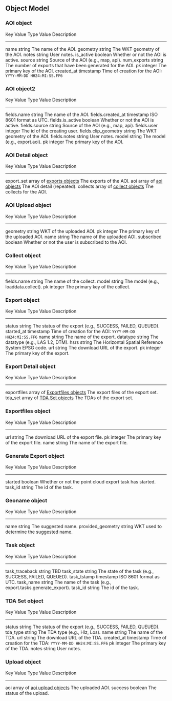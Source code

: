 Object Model
------------

### AOI object

  Key            Value Type   Value Description
  -------------- ------------ -------------------------------------------------------------
  name           string       The name of the AOI.
  geometry       string       The WKT geometry of the AOI.
  notes          string       User notes.
  is\_active     boolean      Whether or not the AOI is active.
  source         string       Source of the AOI (e.g., map, api).
  num\_exports   string       The number of exports that have been generated for the AOI.
  pk             integer      The primary key of the AOI.
  created\_at    timestamp    Time of creation for the AOI: `YYYY-MM-DD HH24:MI:SS.FF6`

### AOI object2

  Key                     Value Type   Value Description
  ----------------------- ------------ -------------------------------------
  fields.name             string       The name of the AOI.
  fields.created\_at      timestamp    ISO 8601 format as UTC.
  fields.is\_active       boolean      Whether or not the AOI is active.
  fields.source           string       Source of the AOI (e.g., map, api).
  fields.user             integer      The id of the creating user.
  fields.clip\_geometry   string       The WKT geometry of the AOI.
  fields.notes            string       User notes.
  model                   string       The model (e.g., export.aoi).
  pk                      integer      The primary key of the AOI.

### AOI Detail object

  Key           Value Type                                    Value Description
  ------------- --------------------------------------------- ----------------------------
  export\_set   array of [exports objects](#export-object)    The exports of the AOI.
  aoi           array of [aoi objects](#aoi-object2)          The AOI detail (repeated).
  collects      array of [collect objects](#collect-object)   The collects for the AOI.

### AOI Upload object

  Key          Value Type   Value Description
  ------------ ------------ ---------------------------------------------------
  geometry     string       WKT of the uploaded AOI.
  pk           integer      The primary key of the uploaded AOI.
  name         string       The name of the uploaded AOI.
  subscribed   boolean      Whether or not the user is subscribed to the AOI.

### Collect object

  Key           Value Type   Value Description
  ------------- ------------ -------------------------------------
  fields.name   string       The name of the collect.
  model         string       The model (e.g., loaddata.collect).
  pk            integer      The primary key of the collect.

### Export object

  Key          Value Type   Value Description
  ------------ ------------ -----------------------------------------------------------
  status       string       The status of the export (e.g., SUCCESS, FAILED, QUEUED).
  started\_at   timestamp    Time of creation for the AOI: `YYYY-MM-DD HH24:MI:SS.FF6`
  name         string       The name of the export.
  datatype     string       The datatype (e.g., LAS 1.2, DTM).
  hsrs         string       The Horizontal Spatial Reference System EPSG code.
  url          string       The download URL of the export.
  pk           integer      The primary key of the export.

### Export Detail object

  Key           Value Type                                            Value Description
  ------------- ----------------------------------------------------- -------------------------------------
  exportfiles   array of [Exportfiles objects](#exportfiles-object)   The export files of the export set.
  tda\_set      array of [TDA Set objects](#tda-set-object)           The TDAs of the export set.

### Exportfiles object

  Key    Value Type   Value Description
  ------ ------------ --------------------------------------
  url    string       The download URL of the export file.
  pk     integer      The primary key of the export file.
  name   string       The name of the export file.

### Generate Export object

  Key        Value Type   Value Description
  ---------- ------------ ---------------------------------------------------------
  started    boolean      Whether or not the point cloud export task has started.
  task\_id   string       The id of the task.

### Geoname object

  Key                  Value Type   Value Description
  -------------------- ------------ -------------------------------------------
  name                 string       The suggested name.
  provided\_geometry   string       WKT used to determine the suggested name.

### Task object

  Key               Value Type   Value Description
  ----------------- ------------ -------------------------------------------------------------
  task\_traceback   string       TBD
  task\_state       string       The state of the task (e.g., SUCCESS, FAILED, QUEUED).
  task\_tstamp      timestamp    ISO 8601 format as UTC.
  task\_name        string       The name of the task (e.g., export.tasks.generate\_export).
  task\_id          string       The id of the task.

### TDA Set object

  Key           Value Type   Value Description
  ------------- ------------ -----------------------------------------------------------
  status        string       The status of the export (e.g., SUCCESS, FAILED, QUEUED).
  tda\_type     string       The TDA type (e.g., Hlz, Los).
  name          string       The name of the TDA.
  url           string       The download URL of the TDA.
  created\_at   timestamp    Time of creation for the TDA: `YYYY-MM-DD HH24:MI:SS.FF6`
  pk            integer      The primary key of the TDA.
  notes         string       User notes.

### Upload object

  Key       Value Type                                          Value Description
  --------- --------------------------------------------------- ---------------------------
  aoi       array of [aoi upload objects](#aoi-upload-object)   The uploaded AOI.
  success   boolean                                             The status of the upload.


